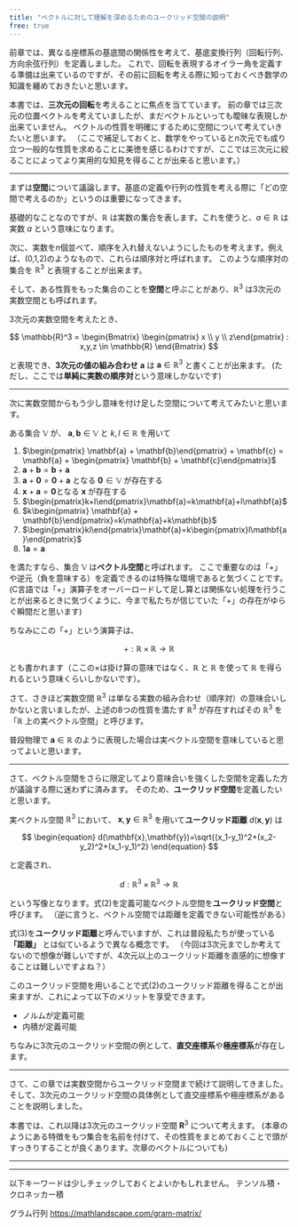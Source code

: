```yaml
---
title: "ベクトルに対して理解を深めるためのユークリッド空間の説明"
free: true
---
```


前章では、異なる座標系の基底間の関係性を考えて、基底変換行列（回転行列、方向余弦行列）を定義しました。
これで、回転を表現するオイラー角を定義する準備は出来ているのですが、その前に回転を考える際に知っておくべき数学の知識を纏めておきたいと思います。

本書では、**三次元の回転**を考えることに焦点を当てています。
前の章では三次元の位置ベクトルを考えていましたが、まだベクトルといっても曖昧な表現しか出来ていません。
ベクトルの性質を明確にするために空間について考えていきたいと思います。
（ここで補足しておくと、数学をやっていると$n$次元でも成り立つ一般的な性質を求めることに美徳を感じるわけですが、ここでは三次元に絞ることによってより実用的な知見を得ることが出来ると思います。）

----

まずは**空間**について議論します。基底の定義や行列の性質を考える際に「どの空間で考えるのか」というのは重要になってきます。

基礎的なことなのですが、$\mathbb{R}$ は実数の集合を表します。これを使うと、$a \in \mathbb{R}$ は実数 $a$ という意味になります。

次に、実数を$n$個並べて、順序を入れ替えないようにしたものを考えます。例えば、(0,1,2)のようなもので、これらは順序対と呼ばれます。
このような順序対の集合を $\mathbb{R}^{3}$ と表現することが出来ます。

そして、ある性質をもった集合のことを**空間**と呼ぶことがあり、$\mathbb{R}^{3}$ は3次元の実数空間とも呼ばれます。

3次元の実数空間を考えたとき、

$$
\mathbb{R}^3 =  
\begin{Bmatrix}
    \begin{pmatrix} x \\ y \\ z\end{pmatrix} : x,y,z \in \mathbb{R} 
\end{Bmatrix}    
$$

と表現でき、**3次元の値の組み合わせ** $\mathbf{a}$ は  $\mathbf{a} \in \mathbb{R}^3$ と書くことが出来ます。
(ただし、ここでは**単純に実数の順序対**という意味しかないです)

----

次に実数空間からもう少し意味を付け足した空間について考えてみたいと思います。

ある集合 $\mathbb{V}$ が、 $\mathbf{a},\mathbf{b} \in \mathbb{V}$ と $k,l\in \mathbb{R}$ を用いて 

1. $\begin{pmatrix} \mathbf{a} + \mathbf{b}\end{pmatrix} + \mathbf{c} = \mathbf{a} + \begin{pmatrix} \mathbf{b} + \mathbf{c}\end{pmatrix}$
2. $\mathbf{a} + \mathbf{b} = \mathbf{b} + \mathbf{a}$
3. $\mathbf{a} + \mathbf{0} = \mathbf{0} + \mathbf{a}$ となる $\mathbf{0}\in \mathbb{V}$ が存在する
4. $\mathbf{x}+\mathbf{a}=\mathbf{0}$となる $\mathbf{x}$ が存在する
5. $\begin{pmatrix}k+l\end{pmatrix}\mathbf{a}=k\mathbf{a}+l\mathbf{a}$
6. $k\begin{pmatrix} \mathbf{a} + \mathbf{b}\end{pmatrix}=k\mathbf{a}+k\mathbf{b}$
7. $\begin{pmatrix}kl\end{pmatrix}\mathbf{a}=k\begin{pmatrix}l\mathbf{a}\end{pmatrix}$
8. $1\mathbf{a}=\mathbf{a}$

を満たすなら、集合 $\mathbb{V}$ は**ベクトル空間**と呼ばれます。
ここで重要なのは「+」や逆元（負を意味する）を定義できるのは特殊な環境であると気づくことです。
(C言語では「+」演算子をオーバーロードして足し算とは関係ない処理を行うことが出来るときに気づくように、今まで私たちが信じていた「+」の存在がゆらぐ瞬間だと思います)

ちなみにこの「+」という演算子は、

$$
\begin{equation}
    +:\mathbb{R}\times \mathbb{R} \rightarrow \mathbb{R}
\end{equation}
$$

とも書かれます（ここの×は掛け算の意味ではなく、$\mathbb{R}$ と $\mathbb{R}$ を使って $\mathbb{R}$ を得られるという意味くらいしかないです）。

さて、さきほど実数空間 $\mathbb{R}^{3}$ は単なる実数の組み合わせ（順序対）の意味合いしかないと言いましたが、上述の8つの性質を満たす $\mathbb{R}^{3}$ が存在すればその $\mathbb{R}^{3}$ を 「$\mathbb{R}$ 上の実ベクトル空間」と呼びます。

普段物理で $\mathbf{a} \in \mathbb{R}$ のように表現した場合は実ベクトル空間を意味していると思ってよいと思います。

----

さて、ベクトル空間をさらに限定してより意味合いを強くした空間を定義した方が議論する際に迷わずに済みます。
そのため、**ユークリッド空間**を定義したいと思います。

実ベクトル空間 $\mathbb{R}^{3}$ において、 $\mathbf{x}, \mathbf{y}\in \mathbb{R}^{3}$ を用いて**ユークリッド距離** $d(\mathbf{x},\mathbf{y})$ は

$$
\begin{equation}
    d(\mathbf{x},\mathbf{y})=\sqrt{(x_1-y_1)^2+(x_2-y_2)^2+(x_1-y_1)^2}
\end{equation}
$$

と定義され、

$$
\begin{equation}
    d:\mathbb{R}^3\times \mathbb{R}^3 \rightarrow \mathbb{R}
\end{equation}
$$

という写像となります。式(2)を定義可能なベクトル空間を**ユークリッド空間**と呼びます。
（逆に言うと、ベクトル空間では距離を定義できない可能性がある）

式(3)を**ユークリッド距離**と呼んでいますが、これは普段私たちが使っている **「距離」** とは似ているようで異なる概念です。
（今回は3次元までしか考えてないので想像が難しいですが、4次元以上のユークリッド距離を直感的に想像することは難しいですよね？）

このユークリッド空間を用いることで式(2)のユークリッド距離を得ることが出来ますが、これによって以下のメリットを享受できます。
- ノルムが定義可能
- 内積が定義可能

ちなみに3次元のユークリッド空間の例として、**直交座標系**や**極座標系**が存在します。

----

さて、この章では実数空間からユークリッド空間まで続けて説明してきました。
そして、3次元のユークリッド空間の具体例として直交座標系や極座標系があることを説明しました。

本書では、これ以降は3次元のユークリッド空間 $\mathbf{R}^3$ について考えます。
(本章のようにある特徴をもつ集合を名前を付けて、その性質をまとめておくことで頭がすっきりすることが良くあります。次章のベクトルについても)

----



----

以下キーワードは少しチェックしておくとよいかもしれません。
テンソル積・クロネッカー積


グラム行列
https://mathlandscape.com/gram-matrix/
